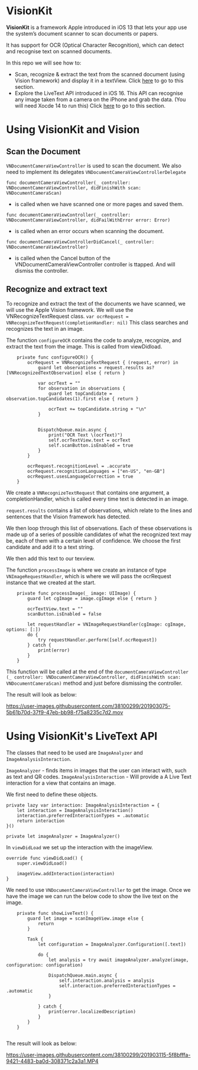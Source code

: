 # VisionKit

**VisionKit** is a framework Apple introduced in iOS 13 that lets your app use the system’s document scanner to scan documents or papers.

It has support for OCR (Optical Character Recognition), which can detect and recognise text on scanned documents.

In this repo we will see how to:
- Scan, recognize & extract the text from the scanned document  (using Vision framework) and display it in a textView.
Click [here](https://github.com/theappbusiness/VisionKitDemo#using-visionkit-and-vision-) to go to this section. 
- Explore the LiveText API introduced in iOS 16. This API can recognise any image taken from a camera on the iPhone and grab the data. (You will need Xocde 14 to run this) Click [here](https://github.com/theappbusiness/VisionKitDemo#using-visionkits-livetext-api-) to go to this section. 






# Using VisionKit and Vision <br>
## Scan the Document
`VNDocumentCameraViewController` is used to scan the document. We also need to implement its delegates `VNDocumentCameraViewControllerDelegate`

`func documentCameraViewController(_ controller: VNDocumentCameraViewController, didFinishWith scan: VNDocumentCameraScan)` 
- is called when we have scanned one or more pages and saved them.

`func documentCameraViewController(_ controller: VNDocumentCameraViewController, didFailWithError error: Error)`
- is called when an error occurs when scanning the document.

`func documentCameraViewControllerDidCancel(_ controller: VNDocumentCameraViewController)`
- is called when the Cancel button of the VNDocumentCameraViewController controller is ttapped. And will dismiss the controller.


## Recognize and extract text
To recognize and extract the text of the documents we have scanned, we will use the Apple Vision framework. We will use the VNRecognizeTextRequest class.
`var ocrRequest = VNRecognizeTextRequest(completionHandler: nil)`
This class  searches and recognizes the text in an image.


The function `configureOCR` contains the code to analyze, recognize, and extract the text from the image. This is called from viewDidload.

```
	private func configureOCR() {
		ocrRequest = VNRecognizeTextRequest { (request, error) in
			guard let observations = request.results as? [VNRecognizedTextObservation] else { return }

			var ocrText = ""
			for observation in observations {
				guard let topCandidate = observation.topCandidates(1).first else { return }

				ocrText += topCandidate.string + "\n"
			}


			DispatchQueue.main.async {
				print("OCR Text \(ocrText)")
				self.ocrTextView.text = ocrText
				self.scanButton.isEnabled = true
			}
		}

		ocrRequest.recognitionLevel = .accurate
		ocrRequest.recognitionLanguages = ["en-US", "en-GB"]
		ocrRequest.usesLanguageCorrection = true
	}
```


We create a `VNRecognizeTextRequest` that contains one argument, a completionHandler, which is called every time text is detected in an image.

`request.results` contains a list of observations, which relate to the lines and sentences that the Vision framework has detected.

We then loop through this list of observations. Each of these observations is made up of a series of possible candidates of what the recognized text may be, each of them with a certain level of confidence. We choose the first candidate and add it to a text string.

We then add this text to our texview.


The function  `processImage` is where we create an instance of type `VNImageRequestHandler`, which is where we will pass the ocrRequest instance that we created at the start.

```
	private func processImage(_ image: UIImage) {
		guard let cgImage = image.cgImage else { return }

		ocrTextView.text = ""
		scanButton.isEnabled = false

		let requestHandler = VNImageRequestHandler(cgImage: cgImage, options: [:])
		do {
			try requestHandler.perform([self.ocrRequest])
		} catch {
			print(error)
		}
	}

```

This function will be called at the end of the `documentCameraViewController (_ controller: VNDocumentCameraViewController, didFinishWith scan: VNDocumentCameraScan)`
 method and just before dismissing the controller.

The result will look as below:

https://user-images.githubusercontent.com/38100299/201903075-5b61b70d-37f9-47eb-bb98-f75a8235c7d2.mov




# Using VisionKit's LiveText API <br>
The classes that need to be used are `ImageAnalyzer` and `ImageAnalysisInteraction`.

`ImageAnalyzer` - finds items in images that the user can interact with, such as text and QR codes.
`ImageAnalysisInteraction` - Will provide a A Live Text interaction for a view that contains an image.

We first need to define these objects.

```
private lazy var interaction: ImageAnalysisInteraction = {
    let interaction = ImageAnalysisInteraction()
    interaction.preferredInteractionTypes = .automatic
    return interaction
}()

private let imageAnalyzer = ImageAnalyzer()

```

In `viewDidLoad` we set up the interaction with the imageView.

```
override func viewDidLoad() {
    super.viewDidLoad()

    imageView.addInteraction(interaction)
}
```

We need to use `VNDocumentCameraViewController` to get the image. Once we have the image we can run the below code to show the live text on the image.


```
	private func showLiveText() {
		guard let image = scanImageView.image else {
			return
		}

		Task {
			let configuration = ImageAnalyzer.Configuration([.text])

			do {
				let analysis = try await imageAnalyzer.analyze(image, configuration: configuration)

				DispatchQueue.main.async {
					self.interaction.analysis = analysis
					self.interaction.preferredInteractionTypes = .automatic
				}

			} catch {
				print(error.localizedDescription)
			}
		}
	}
	
```

The result will look as below:

https://user-images.githubusercontent.com/38100299/201903115-5f8bfffa-9421-4483-ba0d-308371c2a3a1.MP4

